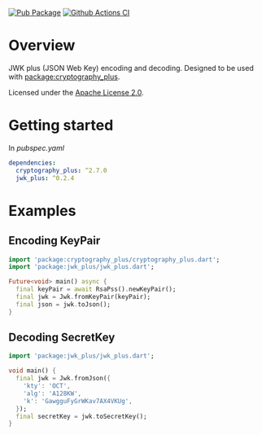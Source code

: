 [![Pub Package](https://img.shields.io/pub/v/jwk_plus.svg)](https://pub.dev/packages/jwk_plus)
[![Github Actions CI](https://github.com/emz-hanauer/dart-cryptography/workflows/Dart%20CI/badge.svg)](https://github.com/emz-hanauer/dart-cryptography/actions?query=workflow%3A%22Dart+CI%22)

# Overview

JWK plus (JSON Web Key) encoding and decoding. Designed to be used with
[package:cryptography_plus](https://pub.dev/packages/cryptography_plus).

Licensed under the [Apache License 2.0](LICENSE).

# Getting started

In _pubspec.yaml_

```yaml
dependencies:
  cryptography_plus: ^2.7.0
  jwk_plus: ^0.2.4
```

# Examples

## Encoding KeyPair

```dart
import 'package:cryptography_plus/cryptography_plus.dart';
import 'package:jwk_plus/jwk_plus.dart';

Future<void> main() async {
  final keyPair = await RsaPss().newKeyPair();
  final jwk = Jwk.fromKeyPair(keyPair);
  final json = jwk.toJson();
}
```

## Decoding SecretKey

```dart
import 'package:jwk_plus/jwk_plus.dart';

void main() {
  final jwk = Jwk.fromJson({
    'kty': 'OCT',
    'alg': 'A128KW',
    'k': 'GawgguFyGrWKav7AX4VKUg',
  });
  final secretKey = jwk.toSecretKey();
}
```
